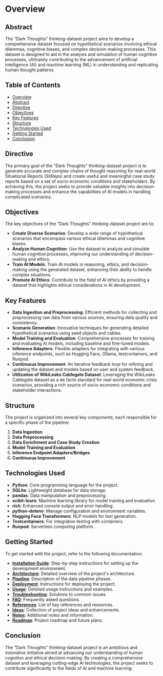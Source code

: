 # Overview

## Abstract

The "Dark Thoughts" thinking-dataset project aims to develop a comprehensive dataset focused on hypothetical scenarios involving ethical dilemmas, cognitive biases, and complex decision-making processes. This dataset is designed to aid in the analysis and simulation of human cognitive processes, ultimately contributing to the advancement of artificial intelligence (AI) and machine learning (ML) in understanding and replicating human thought patterns.

## Table of Contents
- [Overview](#overview)
- [Abstract](#abstract)
- [Directive](#directive)
- [Objectives](#objectives)
- [Key Features](#key-features)
- [Structure](#structure)
- [Technologies Used](#technologies-used)
- [Getting Started](#getting-started)
- [Conclusion](#conclusion)

## Directive

The primary goal of the "Dark Thoughts" thinking-dataset project is to generate accurate and complex chains of thought reasoning for real-world Situational Reports (SitReps) and create useful and meaningful case study reports based on a set of socio-economic conditions and stakeholders. By achieving this, the project seeks to provide valuable insights into decision-making processes and enhance the capabilities of AI models in handling complicated scenarios.

## Objectives

The key objectives of the "Dark Thoughts" thinking-dataset project are to:

- **Create Diverse Scenarios**: Develop a wide range of hypothetical scenarios that encompass various ethical dilemmas and cognitive biases.
- **Analyze Human Cognition**: Use the dataset to analyze and simulate human cognitive processes, improving our understanding of decision-making and ethics.
- **Train AI Models**: Train AI models in reasoning, ethics, and decision-making using the generated dataset, enhancing their ability to handle complex situations.
- **Promote AI Ethics**: Contribute to the field of AI ethics by providing a dataset that highlights ethical considerations in AI development.

## Key Features

- **Data Ingestion and Preprocessing**: Efficient methods for collecting and preprocessing raw data from various sources, ensuring data quality and consistency.
- **Scenario Generation**: Innovative techniques for generating detailed hypothetical scenarios using seed objects and cables.
- **Model Training and Evaluation**: Comprehensive processes for training and evaluating AI models, including baseline and fine-tuned models.
- **Inference Adapters**: Flexible adapters for integrating with various inference endpoints, such as Hugging Face, Ollama, testcontainers, and Runpod.
- **Continuous Improvement**: An iterative feedback loop for refining and updating the dataset and models based on user and system feedback.
- **Utilization of WikiLeaks Cablegate Dataset**: Leveraging the WikiLeaks Cablegate dataset as a de facto standard for real-world economic crisis scenarios, providing a rich source of socio-economic conditions and stakeholder interactions.

## Structure

The project is organized into several key components, each responsible for a specific phase of the pipeline:

1. **Data Ingestion**
2. **Data Preprocessing**
3. **Data Enrichment and Case Study Creation**
4. **Model Training and Evaluation**
5. **Inference Endpoint Adapters/Bridges**
6. **Continuous Improvement**

## Technologies Used

- **Python**: Core programming language for the project.
- **SQLite**: Lightweight database for data storage.
- **pandas**: Data manipulation and preprocessing.
- **scikit-learn**: Machine learning library for model training and evaluation.
- **rich**: Enhanced console output and error handling.
- **python-dotenv**: Manage configuration and environment variables.
- **Hugging Face Transformers**: NLP models for text generation.
- **Testcontainers**: For integration testing with containers.
- **Runpod**: Serverless computing platform.

## Getting Started

To get started with the project, refer to the following documentation:

- **[Installation Guide](01_INSTALLATION.md)**: Step-by-step instructions for setting up the development environment.
- **[Architecture](02_ARCHITECTURE.md)**: Detailed overview of the project's architecture.
- **[Pipeline](03_PIPELINE.md)**: Description of the data pipeline phases.
- **[Deployment](04_DEPLOYMENT.md)**: Instructions for deploying the project.
- **[Usage](05_USAGE.md)**: Detailed usage instructions and examples.
- **[Troubleshooting](06_TROUBLESHOOTING.md)**: Solutions to common issues.
- **[FAQ](07_FAQ.md)**: Frequently asked questions.
- **[References](08_REFERENCES.md)**: List of key references and resources.
- **[Ideas](09_IDEAS.md)**: Collection of project ideas and enhancements.
- **[Notes](10_NOTES.md)**: Additional notes and information.
- **[Roadmap](11_ROADMAP.md)**: Project roadmap and future plans.

## Conclusion

The "Dark Thoughts" thinking-dataset project is an ambitious and innovative initiative aimed at advancing our understanding of human cognition and ethical decision-making. By creating a comprehensive dataset and leveraging cutting-edge AI technologies, the project seeks to contribute significantly to the fields of AI and machine learning.
